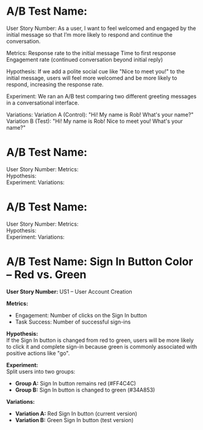 # A/B Test Name:  
User Story Number:
As a user, I want to feel welcomed and engaged by the initial message so that I’m more likely to respond and continue the conversation.

Metrics:
Response rate to the initial message
Time to first response
Engagement rate (continued conversation beyond initial reply)

Hypothesis:
If we add a polite social cue like "Nice to meet you!" to the initial message, users will feel more welcomed and be more likely to respond, increasing the response rate.

Experiment:
We ran an A/B test comparing two different greeting messages in a conversational interface.

Variations:
Variation A (Control): "Hi! My name is Rob! What's your name?"
Variation B (Test): "Hi! My name is Rob! Nice to meet you! What's your name?"

# A/B Test Name:  
User Story Number:
Metrics:  
Hypothesis:  
Experiment:
Variations:

# A/B Test Name:  
User Story Number:
Metrics:  
Hypothesis:  
Experiment:
Variations:

# A/B Test Name: Sign In Button Color – Red vs. Green

**User Story Number:** US1 – User Account Creation

**Metrics:**  
- Engagement: Number of clicks on the Sign In button  
- Task Success: Number of successful sign-ins  

**Hypothesis:**  
If the Sign In button is changed from red to green, users will be more likely to click it and complete sign-in because green is commonly associated with positive actions like "go".

**Experiment:**  
Split users into two groups:  
- **Group A:** Sign In button remains red (#FF4C4C)  
- **Group B:** Sign In button is changed to green (#34A853)

**Variations:**  
- **Variation A:** Red Sign In button (current version)  
- **Variation B:** Green Sign In button (test version)

